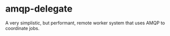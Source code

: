 # amqp-delegate
A very simplistic, but performant, remote worker system that uses AMQP to coordinate jobs.
